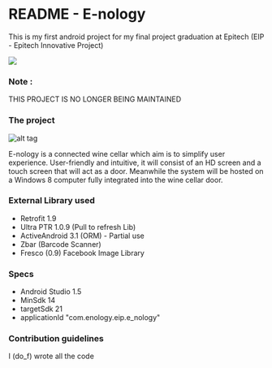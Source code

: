 # README - E-nology #

This is my first android project for my final project graduation at Epitech (EIP - Epitech Innovative Project)

[![](http://lapusheen.chat/~do_f/android/logomono-google-play-mono.png)](https://play.google.com/store/apps/details?id=com.enology.eip.e_nology)

### Note : ###

THIS PROJECT IS NO LONGER BEING MAINTAINED

### The project ###

![alt tag](http://eip.epitech.eu/2016/enology/images/ic_launcher.png)

E-nology is a connected wine cellar which aim is to simplify user experience. User-friendly and
intuitive, it will consist of an HD screen and a touch screen that will act as a door. Meanwhile the
system will be hosted on a Windows 8 computer fully integrated into the wine cellar door.

### External Library used ###

* Retrofit 1.9
* Ultra PTR 1.0.9 (Pull to refresh Lib)
* ActiveAndroid 3.1 (ORM) - Partial use
* Zbar (Barcode Scanner)
* Fresco (0.9) Facebook Image Library

### Specs ###

* Android Studio 1.5
* MinSdk 14
* targetSdk 21
* applicationId "com.enology.eip.e_nology"

### Contribution guidelines ###

I (do_f) wrote all the code
